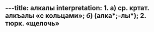 ---title: алкалы
interpretation: 1. а) ср. кртат. алкъалы «с кольцами»; б) (алка*;-лы*); 2. тюрк. «щелочь»
---
